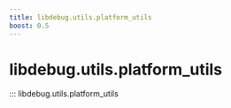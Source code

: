 ```yaml
---
title: libdebug.utils.platform_utils
boost: 0.5
---
```

# libdebug.utils.platform_utils
::: libdebug.utils.platform_utils
